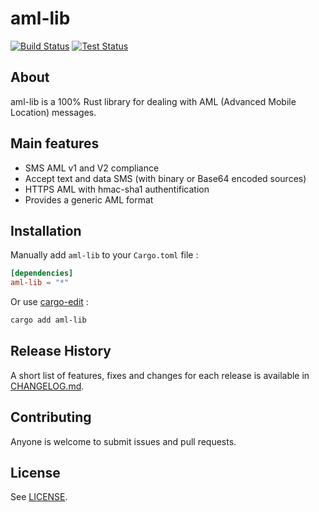 # aml-lib

[![Build Status](https://github.com/cpilatre/aml-lib/actions/workflows/build.yml/badge.svg)](https://github.com/cpilatre/aml-lib/actions?query=workflow%3A%22build%22)
[![Test Status](https://github.com/cpilatre/aml-lib/actions/workflows/test.yml/badge.svg)](https://github.com/cpilatre/aml-lib/actions?query=workflow%3A%22test%22)

## About

aml-lib is a 100% Rust library for dealing with AML (Advanced Mobile Location) messages. 

## Main features

- SMS AML v1 and V2 compliance
- Accept text and data SMS (with binary or Base64 encoded sources) 
- HTTPS AML with hmac-sha1 authentification
- Provides a generic AML format 

## Installation 

Manually add `aml-lib` to your `Cargo.toml` file :
```toml
[dependencies]
aml-lib = "*"
```

Or use [cargo-edit](https://crates.io/crates/cargo-edit) :
```bash
cargo add aml-lib
```

## Release History

A short list of features, fixes and changes for each release is available in [CHANGELOG.md](https://github.com/cpilatre/aml-lib/blob/main/CHANGELOG.md).

## Contributing

Anyone is welcome to submit issues and pull requests.

## License

See [LICENSE](LICENSE).